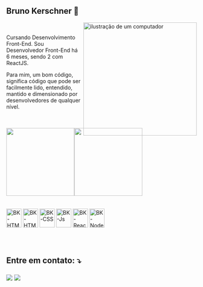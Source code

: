 ## Bruno Kerschner 👋

<div>
    <img src="https://raw.githubusercontent.com/MicaelliMedeiros/micaellimedeiros/master/image/computer-illustration.png" alt="ilustração de um computador" min-width="300px" max-width="300px" width="300px" align="right">
    
<br>
  <p align="left"> 
  Cursando Desenvolvimento Front-End.
  Sou Desenvolvedor Front-End há 6 meses, sendo 2 com ReactJS.
  
  Para mim, um bom código, significa código que pode ser facilmente lido, entendido, mantido e dimensionado por desenvolvedores de qualquer nível.
  </p>
</div>

<br>

 <br> 
 
<div style="display:flex" align="center"><br>
  <img height="180em" src="https://github-readme-stats.vercel.app/api?username=brnkerschner&theme=react&show_icons=true" />
  <img height="180em" src="https://github-readme-stats.vercel.app/api/top-langs/?username=brnkerschner&theme=react&show_icons=true" />
</div>

<br>

<div style="display: inline_block"><br>
  <img align="center" alt="BK-HTML" height="50" width="40" src="https://cdn.jsdelivr.net/gh/devicons/devicon@latest/icons/visualstudio/visualstudio-original.svg" />
  <img align="center" alt="BK-HTML" height="50" width="40" src="https://cdn.jsdelivr.net/gh/devicons/devicon@latest/icons/html5/html5-original.svg">
  <img align="center" alt="BK-CSS" height="50" width="40" src="https://cdn.jsdelivr.net/gh/devicons/devicon@latest/icons/css3/css3-original.svg">
  <img align="center" alt="BK-Js" height="50" width="40" src="https://cdn.jsdelivr.net/gh/devicons/devicon@latest/icons/javascript/javascript-plain.svg">
  <img align="center" alt="BK-React" height="50" width="40" src="https://cdn.jsdelivr.net/gh/devicons/devicon@latest/icons/react/react-original.svg">
  <img align="center" alt="BK-NodeJs" height="50" width="40" src="https://cdn.jsdelivr.net/gh/devicons/devicon@latest/icons/nodejs/nodejs-original.svg">
</div>

##

<h2 align="left">
<br>
<p align="left">
  Entre em contato: ⤵️
</p>

  <a href="https://www.linkedin.com/in/bruno-kerschner/" target="_blank"><img src="https://img.shields.io/badge/-LinkedIn-%230077B5?style=for-the-badge&logo=linkedin&logoColor=white" target="_blank"></a>
  <a href="mailto:brnkerschner@gmailcom"><img src="https://img.shields.io/badge/-Gmail-%23333?style=for-the-badge&logo=gmail&logoColor=white" target="_blank"></a>
<br>
<br>
